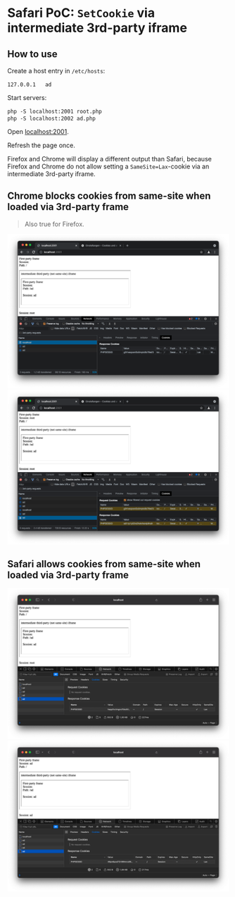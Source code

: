# Safari PoC: `SetCookie` via intermediate 3rd-party iframe

## How to use

Create a host entry in `/etc/hosts`:

```
127.0.0.1   ad
```

Start servers:

```shell
php -S localhost:2001 root.php
php -S localhost:2002 ad.php
```

Open [localhost:2001](http://localhost:2001).

Refresh the page once.

Firefox and Chrome will display a different output than Safari,
because Firefox and Chrome do not allow setting a `SameSite=Lax`-cookie
via an intermediate 3rd-party iframe.

## Chrome blocks cookies from same-site when loaded via 3rd-party frame

> Also true for Firefox.

![](chrome_first_request.png)
![](chrome_second_request.png)

## Safari allows cookies from same-site when loaded via 3rd-party frame

![](safari_first_request.png)
![](safari_second_request.png)